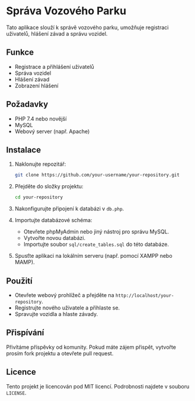 # Správa Vozového Parku

Tato aplikace slouží k správě vozového parku, umožňuje registraci uživatelů, hlášení závad a správu vozidel.

## Funkce

- Registrace a přihlášení uživatelů
- Správa vozidel
- Hlášení závad
- Zobrazení hlášení

## Požadavky

- PHP 7.4 nebo novější
- MySQL
- Webový server (např. Apache)

## Instalace

1. Naklonujte repozitář:

    ```bash
    git clone https://github.com/your-username/your-repository.git
    ```

2. Přejděte do složky projektu:

    ```bash
    cd your-repository
    ```

3. Nakonfigurujte připojení k databázi v `db.php`.

4. Importujte databázové schéma:

    - Otevřete phpMyAdmin nebo jiný nástroj pro správu MySQL.
    - Vytvořte novou databázi.
    - Importujte soubor `sql/create_tables.sql` do této databáze.

5. Spusťte aplikaci na lokálním serveru (např. pomocí XAMPP nebo MAMP).

## Použití

- Otevřete webový prohlížeč a přejděte na `http://localhost/your-repository`.
- Registrujte nového uživatele a přihlaste se.
- Spravujte vozidla a hlaste závady.

## Přispívání

Přivítáme příspěvky od komunity. Pokud máte zájem přispět, vytvořte prosím fork projektu a otevřete pull request.

## Licence

Tento projekt je licencován pod MIT licencí. Podrobnosti najdete v souboru `LICENSE`.
